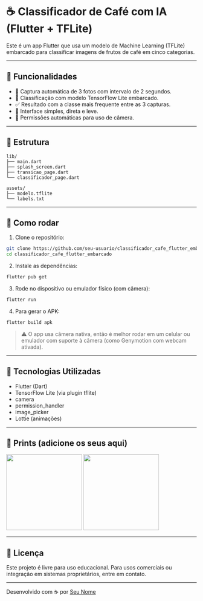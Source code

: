 # ☕ Classificador de Café com IA (Flutter + TFLite)

Este é um app Flutter que usa um modelo de Machine Learning (TFLite) embarcado para classificar imagens de frutos de café em cinco categorias.

---

## 🧠 Funcionalidades

- 📸 Captura automática de 3 fotos com intervalo de 2 segundos.
- 🤖 Classificação com modelo TensorFlow Lite embarcado.
- ✅ Resultado com a classe mais frequente entre as 3 capturas.
- 🎨 Interface simples, direta e leve.
- 🔐 Permissões automáticas para uso de câmera.

---

## 📂 Estrutura

```
lib/
├── main.dart
├── splash_screen.dart
├── transicao_page.dart
└── classificador_page.dart

assets/
├── modelo.tflite
└── labels.txt
```

---

## 🚀 Como rodar

1. Clone o repositório:

```bash
git clone https://github.com/seu-usuario/classificador_cafe_flutter_embarcado.git
cd classificador_cafe_flutter_embarcado
```

2. Instale as dependências:

```bash
flutter pub get
```

3. Rode no dispositivo ou emulador físico (com câmera):

```bash
flutter run
```

4. Para gerar o APK:

```bash
flutter build apk
```

> ⚠️ O app usa câmera nativa, então é melhor rodar em um celular ou emulador com suporte à câmera (como Genymotion com webcam ativada).

---

## 📱 Tecnologias Utilizadas

- Flutter (Dart)
- TensorFlow Lite (via plugin tflite)
- camera
- permission_handler
- image_picker
- Lottie (animações)

---

## 📸 Prints (adicione os seus aqui)

<img src="prints/screenshot1.png" width="200" /> <img src="prints/screenshot2.png" width="200" />

---

## 📜 Licença

Este projeto é livre para uso educacional. Para usos comerciais ou integração em sistemas proprietários, entre em contato.

---

Desenvolvido com ☕ por [Seu Nome](https://github.com/seu-usuario)
